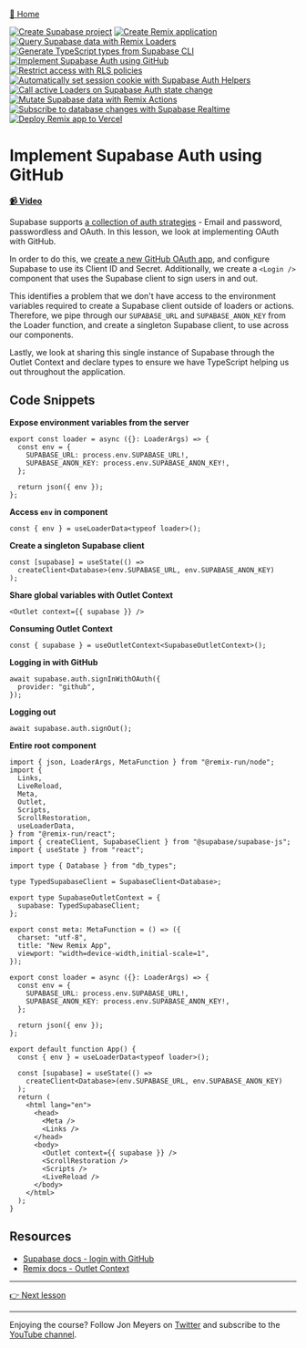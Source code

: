 [🏡 Home](../README.md)

[![Create Supabase project](https://placehold.co/15x15/00ff00/00ff00.png)](../01-create-supabase-project/README.md)
[![Create Remix application](https://placehold.co/15x15/00ff00/00ff00.png)](../02-create-remix-application/README.md)
[![Query Supabase data with Remix Loaders](https://placehold.co/15x15/00ff00/00ff00.png)](../03-query-supabase-data-with-remix-loaders/README.md)
[![Generate TypeScript types from Supabase CLI](https://placehold.co/15x15/00ff00/00ff00.png)](../04-generate-typescript-types-from-supabase-cli/README.md)
[![Implement Supabase Auth using GitHub](https://placehold.co/15x15/00ff00/00ff00.png)](../05-implement-supabase-auth-using-github/README.md)
[![Restrict access with RLS policies](https://placehold.co/15x15/555555/555555.png)](../06-restrict-access-with-rls-policies/README.md)
[![Automatically set session cookie with Supabase Auth Helpers](https://placehold.co/15x15/555555/555555.png)](../07-automatically-set-session-cookie-with-supabase-auth-helpers/README.md)
[![Call active Loaders on Supabase Auth state change](https://placehold.co/15x15/555555/555555.png)](../08-call-active-loaders-on-supabase-auth-state-change/README.md)
[![Mutate Supabase data with Remix Actions](https://placehold.co/15x15/555555/555555.png)](../09-mutate-supabase-data-with-remix-actions/README.md)
[![Subscribe to database changes with Supabase Realtime](https://placehold.co/15x15/555555/555555.png)](../10-subscribe-to-database-changes-with-supabase-realtime/README.md)
[![Deploy Remix app to Vercel](https://placehold.co/15x15/555555/555555.png)](../11-deploy-remix-app-to-vercel/README.md)

# Implement Supabase Auth using GitHub

**[📹 Video](TODO)**

Supabase supports [a collection of auth strategies](https://supabase.com/docs/guides/auth) - Email and password, passwordless and OAuth. In this lesson, we look at implementing OAuth with GitHub.

In order to do this, we [create a new GitHub OAuth app](https://github.com/settings/applications/new), and configure Supabase to use its Client ID and Secret. Additionally, we create a `<Login />` component that uses the Supabase client to sign users in and out.

This identifies a problem that we don't have access to the environment variables required to create a Supabase client outside of loaders or actions. Therefore, we pipe through our `SUPABASE_URL` and `SUPABASE_ANON_KEY` from the Loader function, and create a singleton Supabase client, to use across our components.

Lastly, we look at sharing this single instance of Supabase through the Outlet Context and declare types to ensure we have TypeScript helping us out throughout the application.

## Code Snippets

**Expose environment variables from the server**

```tsx
export const loader = async ({}: LoaderArgs) => {
  const env = {
    SUPABASE_URL: process.env.SUPABASE_URL!,
    SUPABASE_ANON_KEY: process.env.SUPABASE_ANON_KEY!,
  };

  return json({ env });
};
```

**Access `env` in component**

```tsx
const { env } = useLoaderData<typeof loader>();
```

**Create a singleton Supabase client**

```tsx
const [supabase] = useState(() =>
  createClient<Database>(env.SUPABASE_URL, env.SUPABASE_ANON_KEY)
);
```

**Share global variables with Outlet Context**

```tsx
<Outlet context={{ supabase }} />
```

**Consuming Outlet Context**

```tsx
const { supabase } = useOutletContext<SupabaseOutletContext>();
```

**Logging in with GitHub**

```tsx
await supabase.auth.signInWithOAuth({
  provider: "github",
});
```

**Logging out**

```tsx
await supabase.auth.signOut();
```

**Entire root component**

```tsx
import { json, LoaderArgs, MetaFunction } from "@remix-run/node";
import {
  Links,
  LiveReload,
  Meta,
  Outlet,
  Scripts,
  ScrollRestoration,
  useLoaderData,
} from "@remix-run/react";
import { createClient, SupabaseClient } from "@supabase/supabase-js";
import { useState } from "react";

import type { Database } from "db_types";

type TypedSupabaseClient = SupabaseClient<Database>;

export type SupabaseOutletContext = {
  supabase: TypedSupabaseClient;
};

export const meta: MetaFunction = () => ({
  charset: "utf-8",
  title: "New Remix App",
  viewport: "width=device-width,initial-scale=1",
});

export const loader = async ({}: LoaderArgs) => {
  const env = {
    SUPABASE_URL: process.env.SUPABASE_URL!,
    SUPABASE_ANON_KEY: process.env.SUPABASE_ANON_KEY!,
  };

  return json({ env });
};

export default function App() {
  const { env } = useLoaderData<typeof loader>();

  const [supabase] = useState(() =>
    createClient<Database>(env.SUPABASE_URL, env.SUPABASE_ANON_KEY)
  );
  return (
    <html lang="en">
      <head>
        <Meta />
        <Links />
      </head>
      <body>
        <Outlet context={{ supabase }} />
        <ScrollRestoration />
        <Scripts />
        <LiveReload />
      </body>
    </html>
  );
}
```

## Resources

- [Supabase docs - login with GitHub](https://supabase.com/docs/guides/auth/auth-github)
- [Remix docs - Outlet Context](https://remix.run/docs/en/v1/api/remix#useoutletcontext)

---

[👉 Next lesson](/06-restrict-access-with-rls-policies/README.md)

---

Enjoying the course? Follow Jon Meyers on [Twitter](https://twitter.com/jonmeyers_io) and subscribe to the [YouTube channel](https://www.youtube.com/c/jonmeyers).
